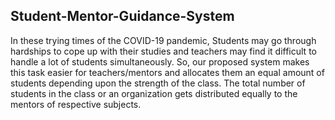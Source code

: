 ## Student-Mentor-Guidance-System
  
In these trying times of the COVID-19 pandemic, Students may go through hardships to cope up with their studies and
teachers may find it difficult to handle a lot of students simultaneously. So, our proposed system makes this task easier for
teachers/mentors and allocates them an equal amount of students depending upon the strength of the class. The total
number of students in the class or an organization gets distributed equally to the mentors of respective subjects.

